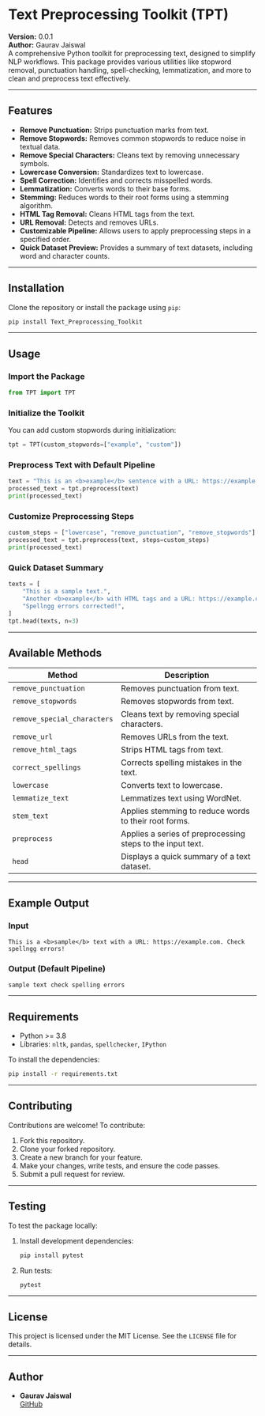 

# Text Preprocessing Toolkit (TPT)

**Version:** 0.0.1  
**Author:** Gaurav Jaiswal  
A comprehensive Python toolkit for preprocessing text, designed to simplify NLP workflows. This package provides various utilities like stopword removal, punctuation handling, spell-checking, lemmatization, and more to clean and preprocess text effectively.

---

## Features

- **Remove Punctuation:** Strips punctuation marks from text.
- **Remove Stopwords:** Removes common stopwords to reduce noise in textual data.
- **Remove Special Characters:** Cleans text by removing unnecessary symbols.
- **Lowercase Conversion:** Standardizes text to lowercase.
- **Spell Correction:** Identifies and corrects misspelled words.
- **Lemmatization:** Converts words to their base forms.
- **Stemming:** Reduces words to their root forms using a stemming algorithm.
- **HTML Tag Removal:** Cleans HTML tags from the text.
- **URL Removal:** Detects and removes URLs.
- **Customizable Pipeline:** Allows users to apply preprocessing steps in a specified order.
- **Quick Dataset Preview:** Provides a summary of text datasets, including word and character counts.

---

## Installation

Clone the repository or install the package using `pip`:

```bash
pip install Text_Preprocessing_Toolkit
```

---

## Usage

### Import the Package

```python
from TPT import TPT
```

### Initialize the Toolkit

You can add custom stopwords during initialization:

```python
tpt = TPT(custom_stopwords=["example", "custom"])
```

### Preprocess Text with Default Pipeline

```python
text = "This is an <b>example</b> sentence with a URL: https://example.com."
processed_text = tpt.preprocess(text)
print(processed_text)
```

### Customize Preprocessing Steps

```python
custom_steps = ["lowercase", "remove_punctuation", "remove_stopwords"]
processed_text = tpt.preprocess(text, steps=custom_steps)
print(processed_text)
```

### Quick Dataset Summary

```python
texts = [
    "This is a sample text.",
    "Another <b>example</b> with HTML tags and a URL: https://example.com.",
    "Spellngg errors corrected!",
]
tpt.head(texts, n=3)
```

---

## Available Methods

| Method                   | Description                                                     |
|--------------------------|-----------------------------------------------------------------|
| `remove_punctuation`     | Removes punctuation from text.                                 |
| `remove_stopwords`       | Removes stopwords from text.                                   |
| `remove_special_characters` | Cleans text by removing special characters.                  |
| `remove_url`             | Removes URLs from the text.                                    |
| `remove_html_tags`       | Strips HTML tags from text.                                    |
| `correct_spellings`      | Corrects spelling mistakes in the text.                       |
| `lowercase`              | Converts text to lowercase.                                   |
| `lemmatize_text`         | Lemmatizes text using WordNet.                                |
| `stem_text`              | Applies stemming to reduce words to their root forms.         |
| `preprocess`             | Applies a series of preprocessing steps to the input text.    |
| `head`                   | Displays a quick summary of a text dataset.                   |

---

## Example Output

### Input

```text
This is a <b>sample</b> text with a URL: https://example.com. Check spellngg errors!
```

### Output (Default Pipeline)

```text
sample text check spelling errors
```

---

## Requirements

- Python >= 3.8
- Libraries: `nltk`, `pandas`, `spellchecker`, `IPython`

To install the dependencies:

```bash
pip install -r requirements.txt
```

---

## Contributing

Contributions are welcome! To contribute:

1. Fork this repository.
2. Clone your forked repository.
3. Create a new branch for your feature.
4. Make your changes, write tests, and ensure the code passes.
5. Submit a pull request for review.

---

## Testing

To test the package locally:

1. Install development dependencies:
   ```bash
   pip install pytest
   ```
2. Run tests:
   ```bash
   pytest
   ```

---

## License

This project is licensed under the MIT License. See the `LICENSE` file for details.

---

## Author

- **Gaurav Jaiswal**  
  [GitHub](https://github.com/Gaurav-Jaiswal-1)  


